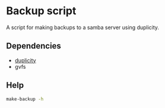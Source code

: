 # Backup script

A script for making backups to a samba server using duplicity.

## Dependencies

- [duplicity](http://duplicity.nongnu.org/)
- gvfs

## Help

``` bash
make-backup -h
```

